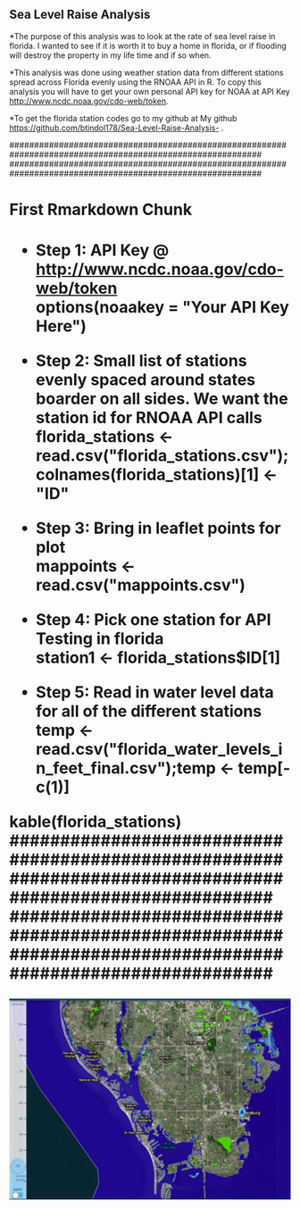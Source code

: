 
## Sea Level Raise Analysis

*The purpose of this analysis was to look at the rate of sea level raise in florida. 
I wanted to see if it is worth it to buy a home in florida, or if flooding will destroy the property in my life time and if so when. 

*This analysis was done using weather station data from different stations spread across Florida evenly using the RNOAA API in R. 
To copy this analysis you will have to get your own personal API key for NOAA at API Key http://www.ncdc.noaa.gov/cdo-web/token. 

*To get the florida station codes go to my github at My github https://github.com/btindol178/Sea-Level-Raise-Analysis- .

###########################################################################################################
###########################################################################################################
<h1> First Rmarkdown Chunk <h1>

* Step 1: API Key @  http://www.ncdc.noaa.gov/cdo-web/token <br>
options(noaakey = "Your API Key Here") <br> 

* Step 2: Small list of stations evenly spaced around states boarder on all sides. We want the station id for RNOAA API calls  <br>
florida_stations <- read.csv("florida_stations.csv");colnames(florida_stations)[1] <- "ID" <br>

* Step 3: Bring in leaflet points for plot <br>
mappoints <- read.csv("mappoints.csv") <br>

* Step 4: Pick one station for API Testing in florida <br>
station1 <- florida_stations$ID[1] <br>

* Step 5: Read in water level data for all of the different stations <br>
temp <- read.csv("florida_water_levels_in_feet_final.csv");temp <- temp[-c(1)] <br>

kable(florida_stations) <br> 
###########################################################################################################
###########################################################################################################




![Caption for the picture.](https://raw.githubusercontent.com/btindol178/Sea-Level-Raise-Analysis-/main/st_peters_1_foot.JPG)


